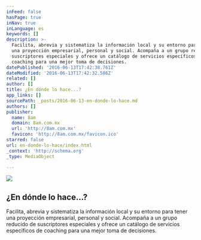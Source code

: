 ```yaml
---
inFeed: false
hasPage: true
inNav: true
inLanguage: es
keywords: []
description: >-
  Facilita, abrevia y sistematiza la información local y su entorno para tener
  una proyección empresarial, personal y social. Acompaña a un grupo reducido de
  suscriptores especiales y ofrece un catálogo de servicios específicos de
  coaching para una mejor toma de decisiones.
datePublished: '2016-06-13T17:42:38.761Z'
dateModified: '2016-06-13T17:42:32.586Z'
related: []
author: []
title: ¿En dónde lo hace...?
app_links: []
sourcePath: _posts/2016-06-13-en-donde-lo-hace.md
authors: []
publisher:
  name: 8am
  domain: 8am.com.mx
  url: 'http://8am.com.mx'
  favicon: 'http://8am.com.mx/favicon.ico'
starred: false
url: en-donde-lo-hace/index.html
_context: 'http://schema.org'
_type: MediaObject

---
```

<article style=""><img src="http://8am.com.mx/img/images/main_img_392c2a6df105b852e7be413ea2b0ea42.jpg" /><h1>¿En dónde lo hace...?</h1><p>Facilita, abrevia y sistematiza la información local y su entorno para tener una proyección empresarial, personal y social. Acompaña a un grupo reducido de suscriptores especiales y ofrece un catálogo de servicios específicos de coaching para una mejor toma de decisiones.</p></article>